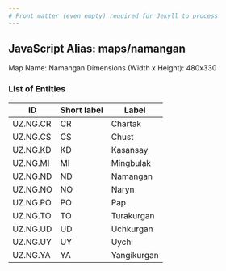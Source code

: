 ```yaml
---
# Front matter (even empty) required for Jekyll to process
---
```


## JavaScript Alias: maps/namangan

Map Name: Namangan
Dimensions (Width x Height): 480x330







### List of Entities

ID | Short label | Label
---|---|---|
UZ.NG.CR|CR|Chartak
UZ.NG.CS|CS|Chust
UZ.NG.KD|KD|Kasansay
UZ.NG.MI|MI|Mingbulak
UZ.NG.ND|ND|Namangan
UZ.NG.NO|NO|Naryn
UZ.NG.PO|PO|Pap
UZ.NG.TO|TO|Turakurgan
UZ.NG.UD|UD|Uchkurgan
UZ.NG.UY|UY|Uychi
UZ.NG.YA|YA|Yangikurgan